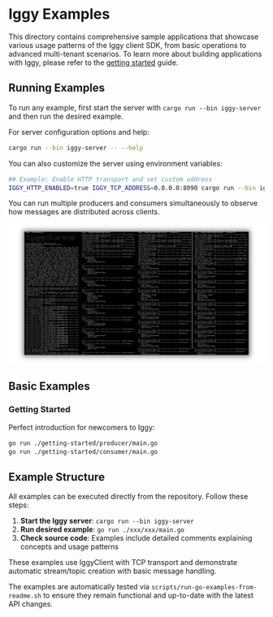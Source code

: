 # Iggy Examples

This directory contains comprehensive sample applications that showcase various usage patterns of the Iggy client SDK, from basic operations to advanced multi-tenant scenarios. To learn more about building applications with Iggy, please refer to the [getting started](https://iggy.apache.org/docs/introduction/getting-started) guide.

## Running Examples

To run any example, first start the server with `cargo run --bin iggy-server` and then run the desired example.

For server configuration options and help:

```bash
cargo run --bin iggy-server -- --help
```

You can also customize the server using environment variables:

```bash
## Example: Enable HTTP transport and set custom address
IGGY_HTTP_ENABLED=true IGGY_TCP_ADDRESS=0.0.0.0:8090 cargo run --bin iggy-server
```

You can run multiple producers and consumers simultaneously to observe how messages are distributed across clients.

![sample](../../assets/sample.png)

## Basic Examples

### Getting Started

Perfect introduction for newcomers to Iggy:

```bash
go run ./getting-started/producer/main.go
go run ./getting-started/consumer/main.go
```

## Example Structure

All examples can be executed directly from the repository. Follow these steps:

1. **Start the Iggy server**: `cargo run --bin iggy-server`
2. **Run desired example**: `go run ./xxx/xxx/main.go`
3. **Check source code**: Examples include detailed comments explaining concepts and usage patterns

These examples use IggyClient with TCP transport and demonstrate automatic stream/topic creation with basic message handling.

The examples are automatically tested via `scripts/run-go-examples-from-readme.sh` to ensure they remain functional and up-to-date with the latest API changes.
